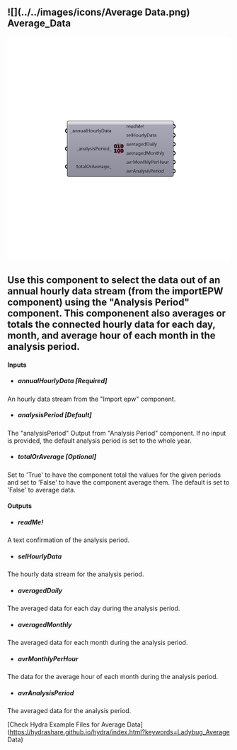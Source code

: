 ## ![](../../images/icons/Average Data.png) Average_Data

![](../../images/components/Average_Data.png)

Use this component to select the data out of an annual hourly data stream (from the importEPW component) using the "Analysis Period" component.
 This componenent also averages or totals the connected hourly data for each day, month, and average hour of each month in the analysis period.
 -
 

#### Inputs
* ##### annualHourlyData [Required]
An hourly data stream from the "Import epw" component.
* ##### analysisPeriod [Default]
The "analysisPeriod" Output from "Analysis Period" component. If no input is provided, the default analysis period is set to the whole year.
* ##### totalOrAverage [Optional]
Set to 'True' to have the component total the values for the given periods and set to 'False' to have the component average them.  The default is set to 'False' to average data.

#### Outputs
* ##### readMe!
A text confirmation of the analysis period.
* ##### selHourlyData
The hourly data stream for the analysis period.
* ##### averagedDaily
The averaged data for each day during the analysis period.
* ##### averagedMonthly
The averaged data for each month during the analysis period.
* ##### avrMonthlyPerHour
The data for the average hour of each month during the analysis period.
* ##### avrAnalysisPeriod
The averaged data for the analysis period.


[Check Hydra Example Files for Average Data](https://hydrashare.github.io/hydra/index.html?keywords=Ladybug_Average Data)